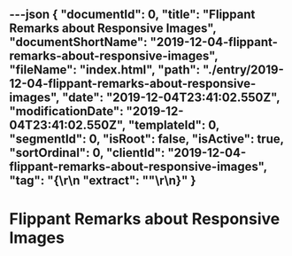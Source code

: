 ---json
{
  "documentId": 0,
  "title": "Flippant Remarks about Responsive Images",
  "documentShortName": "2019-12-04-flippant-remarks-about-responsive-images",
  "fileName": "index.html",
  "path": "./entry/2019-12-04-flippant-remarks-about-responsive-images",
  "date": "2019-12-04T23:41:02.550Z",
  "modificationDate": "2019-12-04T23:41:02.550Z",
  "templateId": 0,
  "segmentId": 0,
  "isRoot": false,
  "isActive": true,
  "sortOrdinal": 0,
  "clientId": "2019-12-04-flippant-remarks-about-responsive-images",
  "tag": "{\r\n  \"extract\": \"\"\r\n}"
}
---

# Flippant Remarks about Responsive Images
